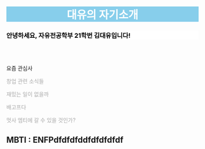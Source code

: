<h1 style = "background-color: skyblue; color: white; font-weight: bold; text-align: center;"> 대유의 자기소개 </h1>

<article>
    <h3 style = "background-color: white; color: black;"><bold>안녕하세요, 자유전공학부 21학번 김대유입니다!</bold></h3>
    <br></br> 
    <p>요즘 관심사</p>
    <p style = "color: darkgray;">창업 관련 소식들</p>
    <p style = "color: darkgray;">재밌는 일이 없을까</p>
    <p style = "color: darkgray;">배고프다</p>
    <p style = "color: darkgray;">멋사 엠티에 갈 수 있을 것인가?</p>
    <h2>MBTI : ENFPdfdfdfddfdfdfdfdf</h2>
    
</article>